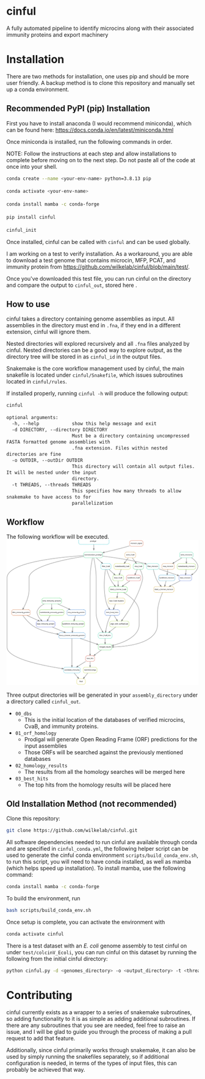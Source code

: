# cinful

A fully automated pipeline to identify microcins along with their associated immunity proteins and export machinery

# Installation

There are two methods for installation, one uses pip and should be more user friendly. A backup method is to clone this repository and manually set up a conda environment.

## Recommended PyPI (pip) Installation

First you have to install anaconda (I would recommend miniconda), which can be found here: https://docs.conda.io/en/latest/miniconda.html

Once miniconda is installed, run the following commands in order. 

NOTE: Follow the instructions at each step and allow installations to complete before moving on to the next step. Do not paste all of the code at once into your shell.

```bash
conda create --name <your-env-name> python=3.8.13 pip

conda activate <your-env-name>

conda install mamba -c conda-forge

pip install cinful

cinful_init
```

Once installed, cinful can be called with `cinful` and can be used globally. 

I am working on a test to verify installation. As a workaround, you are able to download a test genome that contains microcin, MFP, PCAT, and immunity protein from https://github.com/wilkelab/cinful/blob/main/test/.

Once you've downloaded this test file, you can run cinful on the directory and compare the output to `cinful_out`, stored here .

## How to use

cinful takes a directory containing genome assemblies as input. All assemblies in the directory must end in `.fna`, if they end in a different extension, cinful will ignore them. 

Nested directories will explored recursively and all `.fna` files analyzed by cinful. Nested directories can be a good way to explore output, as the directory tree will be stored in as `cinful_id` in the output files.

Snakemake is the core workflow management used by cinful, the main snakefile is located under `cinful/Snakefile`, which issues subroutines located in `cinful/rules`.

If installed properly, running `cinful -h` will produce the following output:

```
cinful

optional arguments:
  -h, --help            show this help message and exit
  -d DIRECTORY, --directory DIRECTORY
                        Must be a directory containing uncompressed FASTA formatted genome assemblies with
                        .fna extension. Files within nested directories are fine
  -o OUTDIR, --outDir OUTDIR
                        This directory will contain all output files. It will be nested under the input
                        directory.
  -t THREADS, --threads THREADS
                        This specifies how many threads to allow snakemake to have access to for
                        parallelization
```

## Workflow

The following workflow will be executed.
![cinful](figures/cinful_workflow.inkscape.svg)

Three output directories will be generated in your `assembly_directory` under a directory called `cinful_out`.
* `00_dbs`
  * This is the initial location of the databases of verified microcins, CvaB, and immunity proteins.
* `01_orf_homology`
  * Prodigal will generate Open Reading Frame (ORF) predictions for the input assemblies
  * Those ORFs will be searched against the previously mentioned databases
* `02_homology_results`
  * The results from all the homology searches will be merged here
* `03_best_hits`
  * The top hits from the homology results will be placed here

## Old Installation Method (not recommended)

Clone this repository:

```bash
git clone https://github.com/wilkelab/cinful.git
```
All software dependencies needed to run cinful are available through conda and are specified in `cinful_conda.yml`, the following helper script can be used to generate the cinful conda environment `scripts/build_conda_env.sh`, to run this script, you will need to have conda installed, as well as mamba (which helps speed up installation). To install mamba, use the following command:

```bash
conda install mamba -c conda-forge
```

To build the environment, run
```bash
bash scripts/build_conda_env.sh
```

Once setup is complete, you can activate the environment with
```bash
conda activate cinful
```

There is a test dataset with an _E. coli_ genome assembly to test cinful on under `test/colcinV_Ecoli`, you can run cinful on this dataset by running the following from the initial cinful directory:

```bash
python cinful.py -d <genomes_directory> -o <output_directory> -t <threads>
```

# Contributing

cinful currently exists as a wrapper to a series of snakemake subroutines, so adding functionality to it is as simple as adding additional subroutines. If there are any subroutines that you see are needed, feel free to raise an issue, and I will be glad to guide you through the process of making a pull request to add that feature.

Additionally, since cinful primarily works through snakemake, it can also be used by simply running the snakefiles separately, so if additional configuration is needed, in terms of the types of input files, this can probably be achieved that way.
